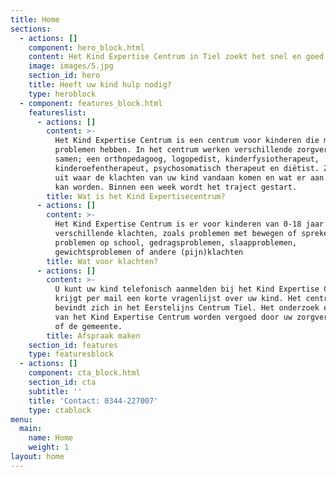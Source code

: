 ```yaml
---
title: Home
sections:
  - actions: []
    component: hero_block.html
    content: Het Kind Expertise Centrum in Tiel zoekt het snel en goed uit.
    image: images/5.jpg
    section_id: hero
    title: Heeft uw kind hulp nodig?
    type: heroblock
  - component: features_block.html
    featureslist:
      - actions: []
        content: >-
          Het Kind Expertise Centrum is een centrum voor kinderen die meerdere
          problemen hebben. In het centrum werken verschillende zorgverleners
          samen; een orthopedagoog, logopedist, kinderfysiotherapeut,
          kinderoefentherapeut, psychosomatisch therapeut en diëtist. Zij zoeken
          uit waar de klachten van uw kind vandaan komen en wat er aan gedaan
          kan worden. Binnen een week wordt het traject gestart.
        title: Wat is het Kind Expertisecentrum?
      - actions: []
        content: >-
          Het Kind Expertise Centrum is er voor kinderen van 0-18 jaar met
          verschillende klachten, zoals problemen met bewegen of spreken,
          problemen op school, gedragsproblemen, slaapproblemen,
          gewichtsproblemen of andere (pijn)klachten
        title: Wat voor klachten?
      - actions: []
        content: >-
          U kunt uw kind telefonisch aanmelden bij het Kind Expertise Centrum. U
          krijgt per mail een korte vragenlijst over uw kind. Het centrum
          bevindt zich in het Eerstelijns Centrum Tiel. Het onderzoek en advies
          van het Kind Expertise Centrum worden vergoed door uw zorgverzekeraar
          of de gemeente.
        title: Afspraak maken
    section_id: features
    type: featuresblock
  - actions: []
    component: cta_block.html
    section_id: cta
    subtitle: ''
    title: 'Contact: 0344-227007'
    type: ctablock
menu:
  main:
    name: Home
    weight: 1
layout: home
---
```


